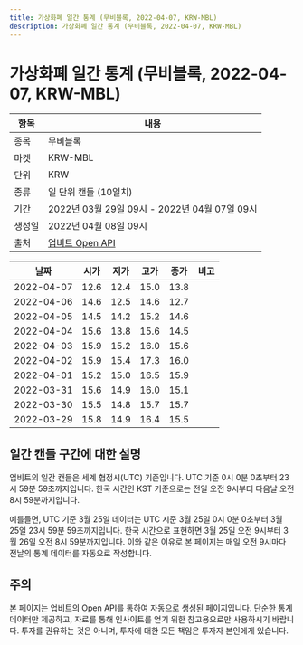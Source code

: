 ```yaml
---
title: 가상화폐 일간 통계 (무비블록, 2022-04-07, KRW-MBL)
description: 가상화폐 일간 통계 (무비블록, 2022-04-07, KRW-MBL)
---
```



가상화폐 일간 통계 (무비블록, 2022-04-07, KRW-MBL)
===

|항목|내용|
|--|--|
|종목|무비블록|
|마켓|KRW-MBL|
|단위|KRW|
|종류|일 단위 캔들 (10일치)|
|기간|2022년 03월 29일 09시 - 2022년 04월 07일 09시|
|생성일|2022년 04월 08일 09시|
|출처|[업비트 Open API](https://docs.upbit.com)|


|날짜|시가|저가|고가|종가|비고|
|--|--|--|--|--|--|
|2022-04-07|12.6|12.4|15.0|13.8|    |
|2022-04-06|14.6|12.5|14.6|12.7|    |
|2022-04-05|14.5|14.2|15.2|14.6|    |
|2022-04-04|15.6|13.8|15.6|14.5|    |
|2022-04-03|15.9|15.2|16.0|15.6|    |
|2022-04-02|15.9|15.4|17.3|16.0|    |
|2022-04-01|15.2|15.0|16.5|15.9|    |
|2022-03-31|15.6|14.9|16.0|15.1|    |
|2022-03-30|15.5|14.8|15.7|15.7|    |
|2022-03-29|15.8|14.9|16.4|15.5|    |


일간 캔들 구간에 대한 설명
---


업비트의 일간 캔들은 세계 협정시(UTC) 기준입니다. 
UTC 기준 0시 0분 0초부터 23시 59분 59초까지입니다. 
한국 시간인 KST 기준으로는 전일 오전 9시부터 다음날 오전 8시 59분까지입니다. 


예를들면, UTC 기준 3월 25일 데이터는 UTC 시준 3월 25일 0시 0분 0초부터 3월 25일 23시 59분 59초까지입니다. 
한국 시간으로 표현하면 3월 25일 오전 9시부터 3월 26일 오전 8시 59분까지입니다. 
이와 같은 이유로 본 페이지는 매일 오전 9시마다 전날의 통계 데이터를 자동으로 작성합니다. 


주의
---


본 페이지는 업비트의 Open API를 통하여 자동으로 생성된 페이지입니다. 
단순한 통계 데이터만 제공하고, 자료를 통해 인사이트를 얻기 위한 참고용으로만 사용하시기 바랍니다. 
투자를 권유하는 것은 아니며, 투자에 대한 모든 책임은 투자자 본인에게 있습니다. 
